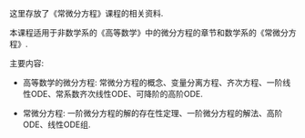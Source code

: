 这里存放了《常微分方程》课程的相关资料. 

本课程适用于非数学系的《高等数学》中的微分方程的章节和数学系的《常微分方程》.

主要内容:

* 高等数学的微分方程: 常微分方程的概念、变量分离方程、齐次方程、一阶线性ODE、常系数齐次线性ODE、可降阶的高阶ODE. 

* 常微分方程: 一阶微分方程的解的存在性定理、一阶微分方程的解法、高阶ODE、线性ODE组. 

